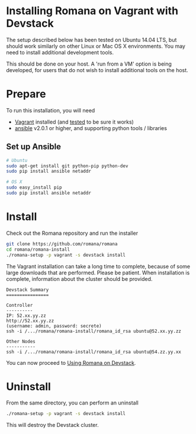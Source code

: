 # Installing Romana on Vagrant with Devstack

The setup described below has been tested on Ubuntu 14.04 LTS, but should work similarly on other Linux or Mac OS X environments.
You may need to install additional development tools.

This should be done on your host. A 'run from a VM' option is being developed, for users that do not wish to install additional tools on the host.

# Prepare

To run this installation, you will need
* [Vagrant](https://www.vagrantup.com/downloads.html) installed (and [tested](https://www.vagrantup.com/docs/getting-started/) to be sure it works)
* [ansible](https://www.ansible.com) v2.0.1 or higher, and supporting python tools / libraries

## Set up Ansible

```bash
# Ubuntu
sudo apt-get install git python-pip python-dev
sudo pip install ansible netaddr

# OS X
sudo easy_install pip
sudo pip install ansible netaddr
```

# Install

Check out the Romana repository and run the installer
```bash
git clone https://github.com/romana/romana
cd romana/romana-install
./romana-setup -p vagrant -s devstack install
```

The Vagrant installation can take a long time to complete, because of some large downloads that are performed. Please be patient. When installation is complete, information about the cluster should be provided.
```sh-session
Devstack Summary
================

Controller
----------
IP: 52.xx.yy.zz
http://52.xx.yy.zz
(username: admin, password: secrete)
ssh -i /.../romana/romana-install/romana_id_rsa ubuntu@52.xx.yy.zz

Other Nodes
-----------
ssh -i /.../romana/romana-install/romana_id_rsa ubuntu@54.zz.yy.xx
```

You can now proceed to [Using Romana on Devstack](devstack_romana.md).

# Uninstall

From the same directory, you can perform an uninstall
```bash
./romana-setup -p vagrant -s devstack install
```

This will destroy the Devstack cluster.
